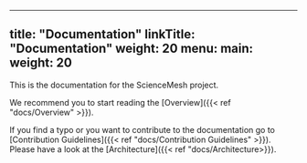 
---
title: "Documentation"
linkTitle: "Documentation"
weight: 20
menu:
  main:
    weight: 20
---

This is the documentation for the ScienceMesh project. 

We recommend you to start reading the [Overview]({{< ref "docs/Overview" >}}).

If you find a typo or you want to contribute to the documentation go to [Contribution Guidelines]({{< ref "docs/Contribution Guidelines" >}}).
Please have a look at the [Architecture]({{< ref "docs/Architecture>}}).
